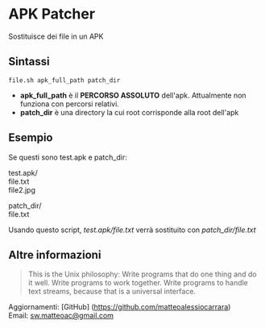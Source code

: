# APK Patcher #

Sostituisce dei file in un APK

## Sintassi ##

```
file.sh apk_full_path patch_dir
```

 * **apk_full_path** è il **PERCORSO ASSOLUTO**  dell'apk. Attualmente non funziona con percorsi relativi.
 * **patch_dir** è una directory la cui root corrisponde alla root dell'apk

## Esempio ##

Se questi sono test.apk e patch_dir:

test.apk/  
	file.txt  
	file2.jpg  
  
patch_dir/  
	file.txt  
  
Usando questo script, *test.apk/file.txt* verrà sostituito con *patch_dir/file.txt*

## Altre informazioni ##

> This is the Unix philosophy: Write programs that do one thing and do it well. Write programs to work together. Write programs to handle text streams, because that is a universal interface.  

Aggiornamenti: [GitHub] (https://github.com/matteoalessiocarrara)  
Email: sw.matteoac@gmail.com